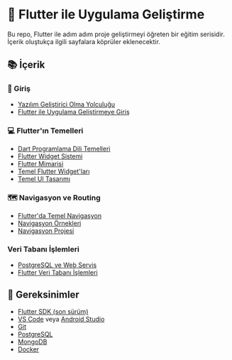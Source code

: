 # 📱 Flutter ile Uygulama Geliştirme

Bu repo, Flutter ile adım adım proje geliştirmeyi öğreten bir eğitim serisidir. İçerik oluştukça ilgili sayfalara köprüler eklenecektir.

## 📚 İçerik

### 👋 Giriş
* [Yazılım Geliştirici Olma Yolculuğu](01-Introduction/01-Developer-Journey.md)
* [Flutter ile Uygulama Geliştirmeye Giriş](01-Introduction/02-Flutter-Setup.md)

### 💻 Flutter'ın Temelleri
* [Dart Programlama Dili Temelleri](02-Flutter-Basics/01-Dart-Fundamentals.md)
* [Flutter Widget Sistemi](02-Flutter-Basics/02-Widget-System.md)
* [Flutter Mimarisi](02-Flutter-Basics/03-Flutter-Architecture.md)
* [Temel Flutter Widget'ları](02-Flutter-Basics/04-Basic-Widgets.md)
* [Temel UI Tasarımı](02-Flutter-Basics/05-Basic-UI-Design.md)

### 🗺️ Navigasyon ve Routing
* [Flutter'da Temel Navigasyon](03-Navigation-Routing/01-Navigation-Basics.md)
* [Navigasyon Örnekleri](03-Navigation-Routing/02-Navigation-Examples.md)
* [Navigasyon Projesi](03-Navigation-Routing/03-Navigation-Project.md)

###   Veri Tabanı İşlemleri
* [PostgreSQL ve Web Servis](04-Database/01-Web-Service.md)
* [Flutter Veri Tabanı İşlemleri](04-Database/02-Flutter-CRUD.md)

## 🔧 Gereksinimler
- [Flutter SDK (son sürüm)](https://docs.flutter.dev/get-started/install)
- [VS Code](https://code.visualstudio.com/download) veya [Android Studio](https://developer.android.com/studio)
- [Git](https://git-scm.com/downloads)
- [PostgreSQL](https://www.postgresql.org/download/)
- [MongoDB](https://www.mongodb.com/)
- [Docker](https://www.docker.com/get-started/)